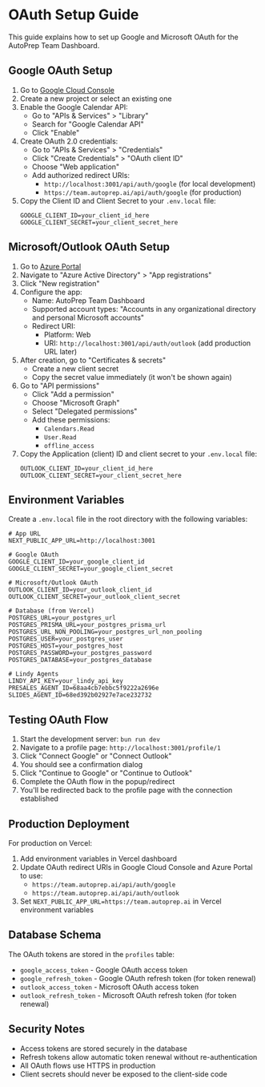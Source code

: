 # OAuth Setup Guide

This guide explains how to set up Google and Microsoft OAuth for the AutoPrep Team Dashboard.

## Google OAuth Setup

1. Go to [Google Cloud Console](https://console.cloud.google.com/)
2. Create a new project or select an existing one
3. Enable the Google Calendar API:
   - Go to "APIs & Services" > "Library"
   - Search for "Google Calendar API"
   - Click "Enable"
4. Create OAuth 2.0 credentials:
   - Go to "APIs & Services" > "Credentials"
   - Click "Create Credentials" > "OAuth client ID"
   - Choose "Web application"
   - Add authorized redirect URIs:
     - `http://localhost:3001/api/auth/google` (for local development)
     - `https://team.autoprep.ai/api/auth/google` (for production)
5. Copy the Client ID and Client Secret to your `.env.local` file:
   ```
   GOOGLE_CLIENT_ID=your_client_id_here
   GOOGLE_CLIENT_SECRET=your_client_secret_here
   ```

## Microsoft/Outlook OAuth Setup

1. Go to [Azure Portal](https://portal.azure.com/)
2. Navigate to "Azure Active Directory" > "App registrations"
3. Click "New registration"
4. Configure the app:
   - Name: AutoPrep Team Dashboard
   - Supported account types: "Accounts in any organizational directory and personal Microsoft accounts"
   - Redirect URI: 
     - Platform: Web
     - URI: `http://localhost:3001/api/auth/outlook` (add production URL later)
5. After creation, go to "Certificates & secrets"
   - Create a new client secret
   - Copy the secret value immediately (it won't be shown again)
6. Go to "API permissions"
   - Click "Add a permission"
   - Choose "Microsoft Graph"
   - Select "Delegated permissions"
   - Add these permissions:
     - `Calendars.Read`
     - `User.Read`
     - `offline_access`
7. Copy the Application (client) ID and client secret to your `.env.local` file:
   ```
   OUTLOOK_CLIENT_ID=your_client_id_here
   OUTLOOK_CLIENT_SECRET=your_client_secret_here
   ```

## Environment Variables

Create a `.env.local` file in the root directory with the following variables:

```env
# App URL
NEXT_PUBLIC_APP_URL=http://localhost:3001

# Google OAuth
GOOGLE_CLIENT_ID=your_google_client_id
GOOGLE_CLIENT_SECRET=your_google_client_secret

# Microsoft/Outlook OAuth
OUTLOOK_CLIENT_ID=your_outlook_client_id
OUTLOOK_CLIENT_SECRET=your_outlook_client_secret

# Database (from Vercel)
POSTGRES_URL=your_postgres_url
POSTGRES_PRISMA_URL=your_postgres_prisma_url
POSTGRES_URL_NON_POOLING=your_postgres_url_non_pooling
POSTGRES_USER=your_postgres_user
POSTGRES_HOST=your_postgres_host
POSTGRES_PASSWORD=your_postgres_password
POSTGRES_DATABASE=your_postgres_database

# Lindy Agents
LINDY_API_KEY=your_lindy_api_key
PRESALES_AGENT_ID=68aa4cb7ebbc5f9222a2696e
SLIDES_AGENT_ID=68ed392b02927e7ace232732
```

## Testing OAuth Flow

1. Start the development server: `bun run dev`
2. Navigate to a profile page: `http://localhost:3001/profile/1`
3. Click "Connect Google" or "Connect Outlook"
4. You should see a confirmation dialog
5. Click "Continue to Google" or "Continue to Outlook"
6. Complete the OAuth flow in the popup/redirect
7. You'll be redirected back to the profile page with the connection established

## Production Deployment

For production on Vercel:

1. Add environment variables in Vercel dashboard
2. Update OAuth redirect URIs in Google Cloud Console and Azure Portal to use:
   - `https://team.autoprep.ai/api/auth/google`
   - `https://team.autoprep.ai/api/auth/outlook`
3. Set `NEXT_PUBLIC_APP_URL=https://team.autoprep.ai` in Vercel environment variables

## Database Schema

The OAuth tokens are stored in the `profiles` table:
- `google_access_token` - Google OAuth access token
- `google_refresh_token` - Google OAuth refresh token (for token renewal)
- `outlook_access_token` - Microsoft OAuth access token
- `outlook_refresh_token` - Microsoft OAuth refresh token (for token renewal)

## Security Notes

- Access tokens are stored securely in the database
- Refresh tokens allow automatic token renewal without re-authentication
- All OAuth flows use HTTPS in production
- Client secrets should never be exposed to the client-side code
